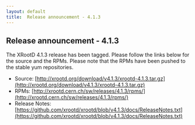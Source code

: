 ```yaml
---
layout: default
title:  Release announcement - 4.1.3
---
```


Release announcement - 4.1.3
-----------------------------

The XRootD 4.1.3 release has been tagged. Please follow the links
below for the source and the RPMs. Please note that the RPMs have been pushed
to the stable yum repositories.

 * Source: [http://xrootd.org/download/v4.1.3/xrootd-4.1.3.tar.gz](http://xrootd.org/download/v4.1.3/xrootd-4.1.3.tar.gz)
 * RPMs: [http://xrootd.cern.ch/sw/releases/4.1.3/rpms/](http://xrootd.cern.ch/sw/releases/4.1.3/rpms/)
 * Release Notes: [https://github.com/xrootd/xrootd/blob/v4.1.3/docs/ReleaseNotes.txt](https://github.com/xrootd/xrootd/blob/v4.1.3/docs/ReleaseNotes.txt)
